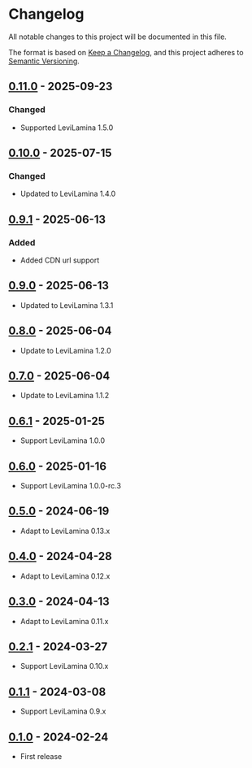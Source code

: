 # Changelog

All notable changes to this project will be documented in this file.

The format is based on [Keep a Changelog](https://keepachangelog.com/en/1.0.0/),
and this project adheres to [Semantic Versioning](https://semver.org/spec/v2.0.0.html).

## [0.11.0] - 2025-09-23

### Changed

- Supported LeviLamina 1.5.0

## [0.10.0] - 2025-07-15

### Changed

- Updated to LeviLamina 1.4.0

## [0.9.1] - 2025-06-13

### Added

- Added CDN url support

## [0.9.0] - 2025-06-13

- Updated to LeviLamina 1.3.1

## [0.8.0] - 2025-06-04

- Update to LeviLamina 1.2.0

## [0.7.0] - 2025-06-04

- Update to LeviLamina 1.1.2

## [0.6.1] - 2025-01-25

- Support LeviLamina 1.0.0

## [0.6.0] - 2025-01-16

- Support LeviLamina 1.0.0-rc.3

## [0.5.0] - 2024-06-19

- Adapt to LeviLamina 0.13.x

## [0.4.0] - 2024-04-28

- Adapt to LeviLamina 0.12.x

## [0.3.0] - 2024-04-13

- Adapt to LeviLamina 0.11.x

## [0.2.1] - 2024-03-27

- Support LeviLamina 0.10.x

## [0.1.1] - 2024-03-08

- Support LeviLamina 0.9.x

## [0.1.0] - 2024-02-24

- First release

[0.11.0]: https://github.com/ShrBox/ResourcePackEncryption/compare/v0.10.0...v0.11.0
[0.10.0]: https://github.com/ShrBox/ResourcePackEncryption/compare/v0.9.1...v0.10.0
[0.9.1]: https://github.com/ShrBox/ResourcePackEncryption/compare/v0.9.0...v0.9.1
[0.9.0]: https://github.com/ShrBox/ResourcePackEncryption/compare/v0.8.0...v0.9.0
[0.8.0]: https://github.com/ShrBox/ResourcePackEncryption/compare/v0.7.0...v0.8.0
[0.7.0]: https://github.com/ShrBox/ResourcePackEncryption/compare/v0.6.1...v0.7.0
[0.6.1]: https://github.com/ShrBox/ResourcePackEncryption/compare/v0.6.0...v0.6.1
[0.6.0]: https://github.com/ShrBox/ResourcePackEncryption/compare/v0.5.0...v0.6.0
[0.5.0]: https://github.com/ShrBox/ResourcePackEncryption/compare/v0.4.0...v0.5.0
[0.4.0]: https://github.com/ShrBox/ResourcePackEncryption/compare/v0.3.0...v0.4.0
[0.3.0]: https://github.com/ShrBox/ResourcePackEncryption/compare/v0.2.1...v0.3.0
[0.2.1]: https://github.com/ShrBox/ResourcePackEncryption/compare/v0.1.1...v0.2.1
[0.1.1]: https://github.com/ShrBox/ResourcePackEncryption/compare/v0.1.0...v0.1.1
[0.1.0]: https://github.com/ShrBox/ResourcePackEncryption/releases/tag/v0.1.0
